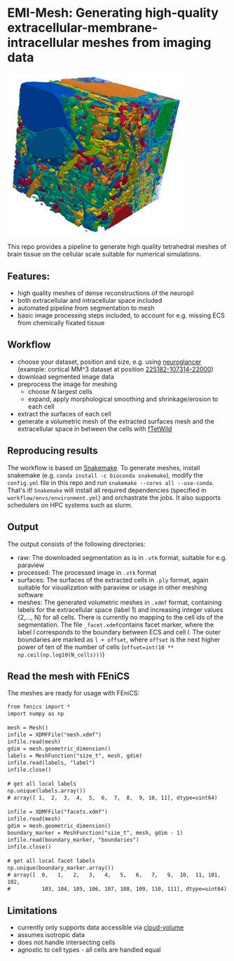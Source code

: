 # EMI-Mesh: Generating high-quality extracellular-membrane-intracellular meshes from imaging data


<img src='images/grand_challenge_mesh2.png' width='400'>

This repo provides a pipeline to generate high quality tetrahedral meshes of brain tissue on the cellular scale suitable for numerical simulations.

## Features:

- high quality meshes of dense reconstructions of the neuropil
- both extracellular and intracellular space included
- automated pipeline from segmentation to mesh
- basic image processing steps included, to account for e.g. missing ECS from chemically fixated tissue


## Workflow
- choose your dataset, position and size, e.g. using  [neuroglancer](https://github.com/google/neuroglancer/) (example: cortical MM^3 dataset at position [225182-107314-22000](https://ngl.microns-explorer.org/#!%7B%22dimensions%22:%7B%22x%22:%5B4e-9%2C%22m%22%5D%2C%22y%22:%5B4e-9%2C%22m%22%5D%2C%22z%22:%5B4e-8%2C%22m%22%5D%7D%2C%22position%22:%5B225182.5%2C107314.5%2C22000.5%5D%2C%22crossSectionScale%22:11.406101410482504%2C%22projectionOrientation%22:%5B0.1528419554233551%2C0.49656152725219727%2C0.39075320959091187%2C0.7598538994789124%5D%2C%22projectionScale%22:40961.499900183306%2C%22layers%22:%5B%7B%22type%22:%22image%22%2C%22source%22:%7B%22url%22:%22precomputed://https://bossdb-open-data.s3.amazonaws.com/iarpa_microns/minnie/minnie65/em%22%2C%22subsources%22:%7B%22default%22:true%7D%2C%22enableDefaultSubsources%22:false%7D%2C%22tab%22:%22source%22%2C%22annotationColor%22:%22#7d7d7d%22%2C%22shaderControls%22:%7B%22normalized%22:%7B%22range%22:%5B86%2C172%5D%7D%7D%2C%22name%22:%22img%22%7D%2C%7B%22type%22:%22segmentation%22%2C%22source%22:%7B%22url%22:%22precomputed://gs://iarpa_microns/minnie/minnie65/seg%22%2C%22subsources%22:%7B%22default%22:true%2C%22mesh%22:true%7D%2C%22enableDefaultSubsources%22:false%7D%2C%22tab%22:%22segments%22%2C%22annotationColor%22:%22#949494%22%2C%22selectedAlpha%22:0.3%2C%22segments%22:%5B%22864691134947427836%22%2C%22864691135337771494%22%2C%22864691135393949941%22%2C%22864691135462270365%22%2C%22864691135474669888%22%2C%22864691135617729935%22%2C%22864691135718476593%22%2C%22864691136024102713%22%2C%22864691136390364287%22%2C%22864691136436690846%22%5D%2C%22segmentQuery%22:%22864691136194301772%2C%20864691136814938734%22%2C%22colorSeed%22:3728349837%2C%22name%22:%22seg%22%7D%5D%2C%22showAxisLines%22:false%2C%22showSlices%22:false%2C%22selectedLayer%22:%7B%22visible%22:true%2C%22layer%22:%22seg%22%7D%2C%22layout%22:%7B%22type%22:%224panel%22%2C%22orthographicProjection%22:true%7D%2C%22selection%22:%7B%22layers%22:%7B%22seg%22:%7B%22annotationId%22:%22data-bounds%22%2C%22annotationSource%22:0%2C%22annotationSubsource%22:%22bounds%22%7D%7D%7D%7D))
- download segmented image data
- preprocess the image for meshing
    - choose *N* largest cells
    - expand, apply morphological smoothing and shrinkage/erosion to each cell
- extract the surfaces of each cell
- generate a volumetric mesh of the extracted surfaces mesh and the extracellular space in between the cells with [fTetWild](https://github.com/wildmeshing/fTetWild)

## Reproducing results

The workflow is based on [Snakemake](https://snakemake.readthedocs.io/en/stable/index.html). To generate meshes, install snakemake (e.g. `conda install -c bioconda snakemake`), modify the `config.yml` file in this repo and run `snakemake --cores all --use-conda`. That's it!
`Snakemake` will install all required dependencies (specified in `workflow/envs/environment.yml`) and orchastrate the jobs. It also supports schedulers on HPC systems such as slurm.

## Output
The output consists of the following directories:
* raw: The downloaded segmentation as is in `.vtk` format, suitable for e.g. paraview
* processed: The processed image in `.vtk` format
* surfaces: The surfaces of the extracted cells in `.ply` format, again suitable for visualization with paraview or usage in other meshing software
* meshes: The generated volumetric meshes in `.xdmf` format, containing labels for the extracellular space (label 1) and increasing integer values (2,..., N) for all cells. There is currently no mapping to the cell ids of the segmentation. The file `_facet.xdmf`contains facet marker, where the label *l* corresponds to the boundary between ECS and cell *l*. The outer boundaries are marked as `l + offset`, where `offset` is the next higher power of ten of the  number of cells (`offset=int(10 ** np.ceil(np.log10(N_cells)))`)

## Read the mesh with FEniCS

The meshes are ready for usage with FEniCS:
```
from fenics import *
import numpy as np

mesh = Mesh()
infile = XDMFFile("mesh.xdmf")
infile.read(mesh)
gdim = mesh.geometric_dimension()
labels = MeshFunction("size_t", mesh, gdim)
infile.read(labels, "label")
infile.close()

# get all local labels
np.unique(labels.array())
# array([ 1,  2,  3,  4,  5,  6,  7,  8,  9, 10, 11], dtype=uint64)

infile = XDMFFile("facets.xdmf")
infile.read(mesh)
gdim = mesh.geometric_dimension()
boundary_marker = MeshFunction("size_t", mesh, gdim - 1)
infile.read(boundary_marker, "boundaries")
infile.close()

# get all local facet labels
np.unique(boundary_marker.array())
# array([  0,   1,   2,   3,   4,   5,   6,   7,   9,  10,  11, 101, 102,
#          103, 104, 105, 106, 107, 108, 109, 110, 111], dtype=uint64)
```

## Limitations
* currently only supports data accessible via [cloud-volume](https://github.com/seung-lab/cloud-volume)
* assumes isotropic data
* does not handle intersecting cells
* agnostic to cell types - all cells are handled equal


